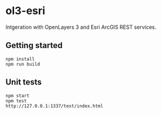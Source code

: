 # ol3-esri

Intgeration with OpenLayers 3 and Esri ArcGIS REST services.

## Getting started
    npm install
    npm run build

## Unit tests
    npm start
    npm test
    http://127.0.0.1:1337/test/index.html
